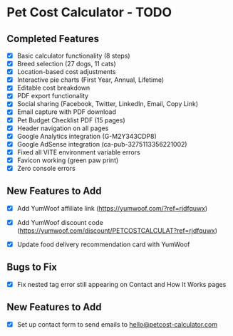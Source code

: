 # Pet Cost Calculator - TODO

## Completed Features
- [x] Basic calculator functionality (8 steps)
- [x] Breed selection (27 dogs, 11 cats)
- [x] Location-based cost adjustments
- [x] Interactive pie charts (First Year, Annual, Lifetime)
- [x] Editable cost breakdown
- [x] PDF export functionality
- [x] Social sharing (Facebook, Twitter, LinkedIn, Email, Copy Link)
- [x] Email capture with PDF download
- [x] Pet Budget Checklist PDF (15 pages)
- [x] Header navigation on all pages
- [x] Google Analytics integration (G-M2Y343CDP8)
- [x] Google AdSense integration (ca-pub-3275113356221002)
- [x] Fixed all VITE environment variable errors
- [x] Favicon working (green paw print)
- [x] Zero console errors

## New Features to Add
- [x] Add YumWoof affiliate link (https://yumwoof.com/?ref=rjdfquwx)
- [x] Add YumWoof discount code (https://yumwoof.com/discount/PETCOSTCALCULAT?ref=rjdfquwx)
- [x] Update food delivery recommendation card with YumWoof



## Bugs to Fix
- [x] Fix nested <a> tag error still appearing on Contact and How It Works pages



## New Features to Add
- [x] Set up contact form to send emails to hello@petcost-calculator.com

